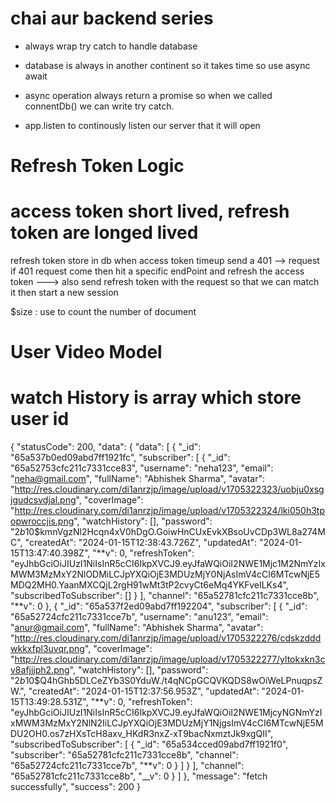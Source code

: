 # chai aur backend series

- always wrap try catch to handle database
- database is always in another continent so it takes time so use async await

- async operation always return a promise so when we called connentDb() we can write try catch.

- app.listen to continously listen our server that it will open

# Refresh Token Logic

# access token short lived, refresh token are longed lived

refresh token store in db when access token timeup send a 401 --> request if 401 request come then hit a specific endPoint and refresh the access token ---> also send refresh token with the request so that we can match it then start a new session

$size : use to count the number of document

# User Video Model

# watch History is array which store user id

{
"statusCode": 200,
"data": {
"data": [
{
"\_id": "65a537b0ed09abd7ff1921fc",
"subscriber": [
{
"\_id": "65a52753cfc211c7331cce83",
"username": "neha123",
"email": "neha@gmail.com",
"fullName": "Abhishek Sharma",
"avatar": "http://res.cloudinary.com/di1anrzjp/image/upload/v1705322323/uobju0xsgjgudcsvdjal.png",
"coverImage": "http://res.cloudinary.com/di1anrzjp/image/upload/v1705322324/lki050h3tpopwroccjis.png",
"watchHistory": [],
"password": "$2b$10$kmnVgzNl2Hcqn4xV0hDgO.GoiwHnCUxEvkXBsoUvCDp3WL8a274MC",
"createdAt": "2024-01-15T12:38:43.726Z",
"updatedAt": "2024-01-15T13:47:40.398Z",
"**v": 0,
"refreshToken": "eyJhbGciOiJIUzI1NiIsInR5cCI6IkpXVCJ9.eyJfaWQiOiI2NWE1Mjc1M2NmYzIxMWM3MzMxY2NlODMiLCJpYXQiOjE3MDUzMjY0NjAsImV4cCI6MTcwNjE5MDQ2MH0.YaanMXCQjL2rgH91wMt3tP2cvyCt6eMq4YKFveILKs4",
"subscribedToSubscriber": []
}
],
"channel": "65a52781cfc211c7331cce8b",
"**v": 0
},
{
"\_id": "65a537f2ed09abd7ff192204",
"subscriber": [
{
"\_id": "65a52724cfc211c7331cce7b",
"username": "anu123",
"email": "anur@gmail.com",
"fullName": "Abhishek Sharma",
"avatar": "http://res.cloudinary.com/di1anrzjp/image/upload/v1705322276/cdskzdddwkkxfpl3uvqr.png",
"coverImage": "http://res.cloudinary.com/di1anrzjp/image/upload/v1705322277/yltokxkn3cv8afjjjph2.png",
"watchHistory": [],
"password": "$2b$10$Q4hGhb5DLCeZYb3S0YduW./t4qNCpGCQVKQDS8wOiWeLPnuqpsZW.",
"createdAt": "2024-01-15T12:37:56.953Z",
"updatedAt": "2024-01-15T13:49:28.531Z",
"**v": 0,
"refreshToken": "eyJhbGciOiJIUzI1NiIsInR5cCI6IkpXVCJ9.eyJfaWQiOiI2NWE1MjcyNGNmYzIxMWM3MzMxY2NlN2IiLCJpYXQiOjE3MDUzMjY1NjgsImV4cCI6MTcwNjE5MDU2OH0.os7zHXsTcH8axv_HKdR3nxZ-xT9bacNxmztJk9xgQII",
"subscribedToSubscriber": [
{
"\_id": "65a534cced09abd7ff1921f0",
"subscriber": "65a52781cfc211c7331cce8b",
"channel": "65a52724cfc211c7331cce7b",
"**v": 0
}
]
}
],
"channel": "65a52781cfc211c7331cce8b",
"\_\_v": 0
}
]
},
"message": "fetch successfully",
"success": 200
}
